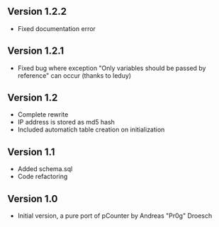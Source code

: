 ## Version 1.2.2
* Fixed documentation error

## Version 1.2.1
* Fixed bug where exception "Only variables should be passed by reference" can occur (thanks to leduy)

## Version 1.2
* Complete rewrite
* IP address is stored as md5 hash
* Included automatich table creation on initialization

## Version 1.1
* Added schema.sql
* Code refactoring

## Version 1.0
* Initial version, a pure port of pCounter by Andreas "Pr0g" Droesch
